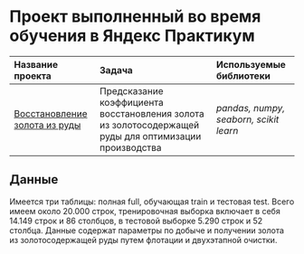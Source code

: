 # Проект выполненный во время обучения в Яндекс Практикум
| Название проекта | Задача | Используемые библиотеки | 
| :---------------------- | :---------------------- | :---------------------- |
| [Восстановление золота из руды](gold-from-ore) | Предсказание коэффициента восстановления золота из золотосодержащей руды для оптимизации производства| *pandas, numpy, seaborn, scikit learn* |

## Данные
Имеется три таблицы: полная full, обучающая train и тестовая test. Всего имеем около 20.000 строк, тренировочная выборка включает в себя 14.149 строк и 86 столбцов, в тестовой выборке 5.290 строк и 52 столбца. Данные содержат параметры по добыче и получении золота из золотосодержащей руды путем флотации и двухэтапной очистки.
